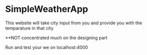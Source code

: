 # SimpleWeatherApp


This website will take city input from you and provide you with the temparature in that city 

**NOT concentrated much on the designing part 

Run and test your we on localhost:4000

